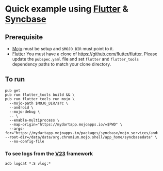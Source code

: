 # Quick example using [Flutter](https://flutter.io) & [Syncbase](https://github.com/vanadium/mojo.syncbase)

## Prerequisite
- [Mojo](https://github.com/domokit/mojo) must be setup and `$MOJO_DIR` must point to it.
- [Flutter](http://flutter.io) You must have a clone of https://github.com/flutter/flutter. Please update the `pubspec.yaml` file
and set `flutter` and `flutter_tools` dependency paths to match your clone directory.

## To run
```
pub get
pub run flutter_tools build && \
pub run flutter_tools run_mojo \
  --mojo-path $MOJO_DIR/src \
  --android \
  --mojo-debug \
  -- \
  --enable-multiprocess \
  --map-origin="https://mydartapp.mojoapps.io/=$PWD" \
  --args-for="https://mydartapp.mojoapps.io/packages/syncbase/mojo_services/android/syncbase_server.mojo --root-dir=/data/data/org.chromium.mojo.shell/app_home/syncbasedata" \
  --no-config-file
```

### To see logs from the [V23](https://v.io) framework
`adb logcat *:S vlog:*`
